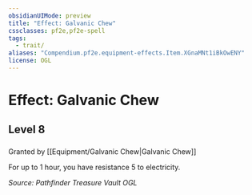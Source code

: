```yaml
---
obsidianUIMode: preview
title: "Effect: Galvanic Chew"
cssclasses: pf2e,pf2e-spell
tags:
  - trait/
aliases: "Compendium.pf2e.equipment-effects.Item.XGnaMNt1iBkOwENY"
license: OGL
---
```

# Effect: Galvanic Chew
## Level 8
### 






Granted by [[Equipment/Galvanic Chew|Galvanic Chew]]

For up to 1 hour, you have resistance 5 to electricity.

*Source: Pathfinder Treasure Vault*
*OGL*